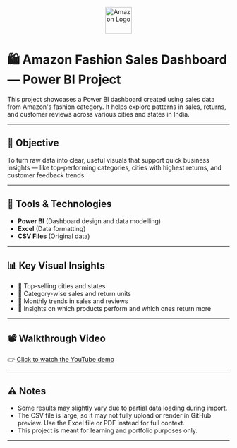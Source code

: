 <p align="center">
  <img src="https://upload.wikimedia.org/wikipedia/commons/a/a9/Amazon_logo.svg" alt="Amazon Logo" height="60"/>
</p>

# 🛍️ Amazon Fashion Sales Dashboard — Power BI Project

This project showcases a Power BI dashboard created using sales data from Amazon's fashion category. It helps explore patterns in sales, returns, and customer reviews across various cities and states in India.

---

## 🎯 Objective

To turn raw data into clear, useful visuals that support quick business insights — like top-performing categories, cities with highest returns, and customer feedback trends.

---

## 🧰 Tools & Technologies
- **Power BI** (Dashboard design and data modelling)
- **Excel** (Data formatting)
- **CSV Files** (Original data)

---

## 📊 Key Visual Insights

- 🔹 Top-selling cities and states  
- 🔹 Category-wise sales and return units  
- 🔹 Monthly trends in sales and reviews  
- 🔹 Insights on which products perform and which ones return more  

---

## 📽️ Walkthrough Video

👉 [Click to watch the YouTube demo](https://youtu.be/zjP-FhG6PAU?si=cofry_xmw7jDCzRN)

---

## ⚠️ Notes

- Some results may slightly vary due to partial data loading during import.
- The CSV file is large, so it may not fully upload or render in GitHub preview. Use the Excel file or PDF instead for full context.
- This project is meant for learning and portfolio purposes only.

---
